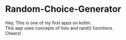 # Random-Choice-Generator
Hey, This is one of my first apps on kotlin.<br>
This app uses concepts of lists and rand() functions.<br>
Cheers!
